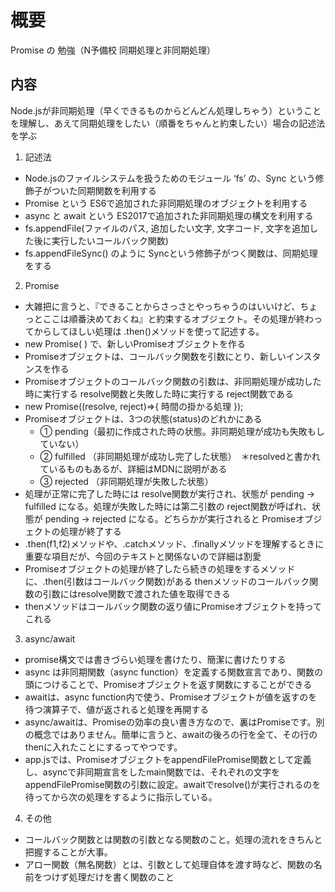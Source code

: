 # 概要
Promise の 勉強（N予備校 同期処理と非同期処理）

## 内容
Node.jsが非同期処理（早くできるものからどんどん処理しちゃう）ということを理解し、あえて同期処理をしたい（順番をちゃんと約束したい）場合の記述法を学ぶ

1. 記述法
- Node.jsのファイルシステムを扱うためのモジュール ‘fs’ の、Sync という修飾子がついた同期関数を利用する
- Promise という ES6で追加された非同期処理のオブジェクトを利用する
- async と await という ES2017で追加された非同期処理の構文を利用する
- fs.appendFile(ファイルのパス, 追加したい文字, 文字コード, 文字を追加した後に実行したいコールバック関数) 
- fs.appendFileSync() のように Syncという修飾子がつく関数は、同期処理をする

2. Promise
- 大雑把に言うと、『できることからさっさとやっちゃうのはいいけど、ちょっとここは順番決めておくね』と約束するオブジェクト。その処理が終わってからしてほしい処理は .then()メソッドを使って記述する。
- new Promise( ) で、新しいPromiseオブジェクトを作る
- Promiseオブジェクトは、コールバック関数を引数にとり、新しいインスタンスを作る
- Promiseオブジェクトのコールバック関数の引数は、非同期処理が成功した時に実行する resolve関数と失敗した時に実行する reject関数である
- new Promise((resolve, reject)=>{ 時間の掛かる処理 });
- Promiseオブジェクトは、3つの状態(status)のどれかにある
	- ① pending（最初に作成された時の状態。非同期処理が成功も失敗もしていない）
	- ② fulfilled （非同期処理が成功し完了した状態）　＊resolvedと書かれているものもあるが、詳細はMDNに説明がある
	- ③ rejected （非同期処理が失敗した状態）
- 処理が正常に完了した時には resolve関数が実行され、状態が pending → fulfilled になる。処理が失敗した時には第二引数の reject関数が呼ばれ、状態が pending → rejected になる。どちらかが実行されると Promiseオブジェクトの処理が終了する
- .then(f1,f2)メソッドや、.catchメソッド、.finallyメソッドを理解するときに重要な項目だが、今回のテキストと関係ないので詳細は割愛
- Promiseオブジェクトの処理が終了したら続きの処理をするメソッドに、.then(引数はコールバック関数)がある
thenメソッドのコールバック関数の引数にはresolve関数で渡された値を取得できる
- thenメソッドはコールバック関数の返り値にPromiseオブジェクトを持ってこれる

3. async/await
- promise構文では書きづらい処理を書けたり、簡潔に書けたりする
- async は非同期関数（async function）を定義する関数宣言であり、関数の頭につけることで、Promiseオブジェクトを返す関数にすることができる
- awaitは、async function内で使う、Promiseオブジェクトが値を返すのを待つ演算子で、値が返されると処理を再開する
- async/awaitは、Promiseの効率の良い書き方なので、裏はPromiseです。別の概念ではありません。簡単に言うと、awaitの後ろの行を全て、その行のthenに入れたことにするってやつです。
- app.jsでは、PromiseオブジェクトをappendFilePromise関数として定義し、asyncで非同期宣言をしたmain関数では、それぞれの文字をappendFilePromise関数の引数に設定。awaitでresolve()が実行されるのを待ってから次の処理をするように指示している。

4. その他
- コールバック関数とは関数の引数となる関数のこと。処理の流れをきちんと把握することが大事。
- アロー関数（無名関数）とは、引数として処理自体を渡す時など、関数の名前をつけず処理だけを書く関数のこと

